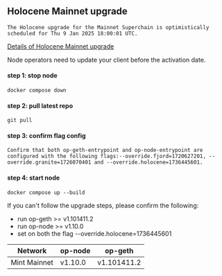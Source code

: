 ## Holocene Mainnet upgrade
```
The Holocene upgrade for the Mainnet Superchain is optimistically scheduled for Thu 9 Jan 2025 18:00:01 UTC.
```

[Details of Holocene Mainnet upgrade](https://docs.optimism.io/builders/notices/holocene-changes)

Node operators need to update your client before the activation date.

#### step 1: stop node
```
docker compose down
```

#### step 2: pull latest repo
```
git pull
```

#### step 3: confirm flag config
```
Confirm that both op-geth-entrypoint and op-node-entrypoint are configured with the following flags:--override.fjord=1720627201, --override.granite=1726070401 and --override.holocene=1736445601. 

```

#### step 4: start node
```
docker compose up --build
```

If you can't follow the upgrade steps, please confirm the following:
* run op-geth >= v1.101411.2
* run op-node >= v1.10.0
* set on both the flag  --override.holocene=1736445601


| Network | op-node | op-geth |
| ------- | ------- | ------- |
| Mint Mainnet | v1.10.0 | v1.101411.2 |
